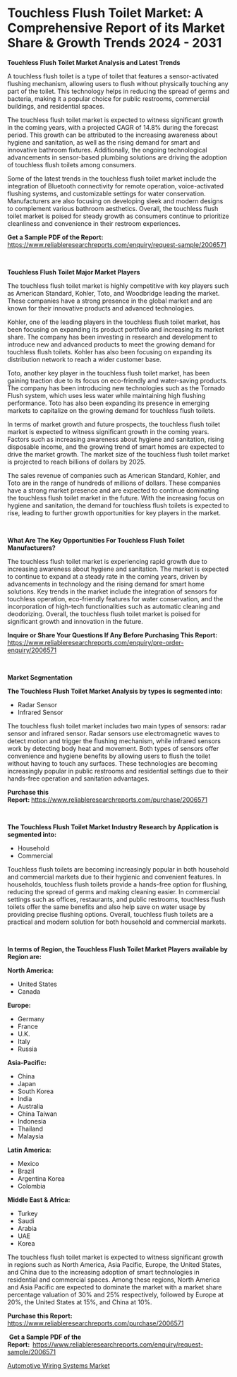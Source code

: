 <p><h1>Touchless Flush Toilet Market: A Comprehensive Report of its Market Share & Growth Trends 2024 - 2031</h1></p><p><strong>Touchless Flush Toilet Market Analysis and Latest Trends</strong></p>
<p><p>A touchless flush toilet is a type of toilet that features a sensor-activated flushing mechanism, allowing users to flush without physically touching any part of the toilet. This technology helps in reducing the spread of germs and bacteria, making it a popular choice for public restrooms, commercial buildings, and residential spaces.</p><p>The touchless flush toilet market is expected to witness significant growth in the coming years, with a projected CAGR of 14.8% during the forecast period. This growth can be attributed to the increasing awareness about hygiene and sanitation, as well as the rising demand for smart and innovative bathroom fixtures. Additionally, the ongoing technological advancements in sensor-based plumbing solutions are driving the adoption of touchless flush toilets among consumers.</p><p>Some of the latest trends in the touchless flush toilet market include the integration of Bluetooth connectivity for remote operation, voice-activated flushing systems, and customizable settings for water conservation. Manufacturers are also focusing on developing sleek and modern designs to complement various bathroom aesthetics. Overall, the touchless flush toilet market is poised for steady growth as consumers continue to prioritize cleanliness and convenience in their restroom experiences.</p></p>
<p><strong>Get a Sample PDF of the Report:&nbsp;</strong> <a href="https://www.reliableresearchreports.com/enquiry/request-sample/2006571">https://www.reliableresearchreports.com/enquiry/request-sample/2006571</a></p>
<p>&nbsp;</p>
<p><strong>Touchless Flush Toilet Major Market Players</strong></p>
<p><p>The touchless flush toilet market is highly competitive with key players such as American Standard, Kohler, Toto, and Woodbridge leading the market. These companies have a strong presence in the global market and are known for their innovative products and advanced technologies.</p><p>Kohler, one of the leading players in the touchless flush toilet market, has been focusing on expanding its product portfolio and increasing its market share. The company has been investing in research and development to introduce new and advanced products to meet the growing demand for touchless flush toilets. Kohler has also been focusing on expanding its distribution network to reach a wider customer base.</p><p>Toto, another key player in the touchless flush toilet market, has been gaining traction due to its focus on eco-friendly and water-saving products. The company has been introducing new technologies such as the Tornado Flush system, which uses less water while maintaining high flushing performance. Toto has also been expanding its presence in emerging markets to capitalize on the growing demand for touchless flush toilets.</p><p>In terms of market growth and future prospects, the touchless flush toilet market is expected to witness significant growth in the coming years. Factors such as increasing awareness about hygiene and sanitation, rising disposable income, and the growing trend of smart homes are expected to drive the market growth. The market size of the touchless flush toilet market is projected to reach billions of dollars by 2025.</p><p>The sales revenue of companies such as American Standard, Kohler, and Toto are in the range of hundreds of millions of dollars. These companies have a strong market presence and are expected to continue dominating the touchless flush toilet market in the future. With the increasing focus on hygiene and sanitation, the demand for touchless flush toilets is expected to rise, leading to further growth opportunities for key players in the market.</p></p>
<p>&nbsp;</p>
<p><strong>What Are The Key Opportunities For Touchless Flush Toilet Manufacturers?</strong></p>
<p><p>The touchless flush toilet market is experiencing rapid growth due to increasing awareness about hygiene and sanitation. The market is expected to continue to expand at a steady rate in the coming years, driven by advancements in technology and the rising demand for smart home solutions. Key trends in the market include the integration of sensors for touchless operation, eco-friendly features for water conservation, and the incorporation of high-tech functionalities such as automatic cleaning and deodorizing. Overall, the touchless flush toilet market is poised for significant growth and innovation in the future.</p></p>
<p><strong>Inquire or Share Your Questions If Any Before Purchasing This Report:</strong> <a href="https://www.reliableresearchreports.com/enquiry/pre-order-enquiry/2006571">https://www.reliableresearchreports.com/enquiry/pre-order-enquiry/2006571</a></p>
<p>&nbsp;</p>
<p><strong>Market Segmentation</strong></p>
<p><strong>The Touchless Flush Toilet Market Analysis by types is segmented into:</strong></p>
<p><ul><li>Radar Sensor</li><li>Infrared Sensor</li></ul></p>
<p><p>The touchless flush toilet market includes two main types of sensors: radar sensor and infrared sensor. Radar sensors use electromagnetic waves to detect motion and trigger the flushing mechanism, while infrared sensors work by detecting body heat and movement. Both types of sensors offer convenience and hygiene benefits by allowing users to flush the toilet without having to touch any surfaces. These technologies are becoming increasingly popular in public restrooms and residential settings due to their hands-free operation and sanitation advantages.</p></p>
<p><strong>Purchase this Report:&nbsp;</strong><a href="https://www.reliableresearchreports.com/purchase/2006571">https://www.reliableresearchreports.com/purchase/2006571</a></p>
<p>&nbsp;</p>
<p><strong>The Touchless Flush Toilet Market Industry Research by Application is segmented into:</strong></p>
<p><ul><li>Household</li><li>Commercial</li></ul></p>
<p><p>Touchless flush toilets are becoming increasingly popular in both household and commercial markets due to their hygienic and convenient features. In households, touchless flush toilets provide a hands-free option for flushing, reducing the spread of germs and making cleaning easier. In commercial settings such as offices, restaurants, and public restrooms, touchless flush toilets offer the same benefits and also help save on water usage by providing precise flushing options. Overall, touchless flush toilets are a practical and modern solution for both household and commercial markets.</p></p>
<p>&nbsp;</p>
<p><strong>In terms of Region, the Touchless Flush Toilet Market Players available by Region are:</strong></p>
<p>
    <p> <strong> North America: </strong>
        <ul>
            <li>United States</li>
            <li>Canada</li>
        </ul>
        </p> 
    <p> <strong> Europe: </strong>
        <ul>
            <li>Germany</li>
            <li>France</li>
            <li>U.K.</li>
            <li>Italy</li>
            <li>Russia</li>
        </ul>
        </p> 
    <p> <strong> Asia-Pacific: </strong>
        <ul>
            <li>China</li>
            <li>Japan</li>
            <li>South Korea</li>
            <li>India</li>
            <li>Australia</li>
            <li>China Taiwan</li>
            <li>Indonesia</li>
            <li>Thailand</li>
            <li>Malaysia</li>
        </ul>
        </p> 
    <p> <strong> Latin America: </strong>
        <ul>
            <li>Mexico</li>
            <li>Brazil</li>
            <li>Argentina Korea</li>
            <li>Colombia</li>
        </ul>
        </p> 
    <p> <strong> Middle East & Africa: </strong>
        <ul>
            <li>Turkey</li>
            <li>Saudi</li>
            <li>Arabia</li>
            <li>UAE</li>
            <li>Korea</li>
        </ul>
    </p>
    </p>
<p><p>The touchless flush toilet market is expected to witness significant growth in regions such as North America, Asia Pacific, Europe, the United States, and China due to the increasing adoption of smart technologies in residential and commercial spaces. Among these regions, North America and Asia Pacific are expected to dominate the market with a market share percentage valuation of 30% and 25% respectively, followed by Europe at 20%, the United States at 15%, and China at 10%.</p></p>
<p><strong>Purchase this Report: </strong><a href="https://www.reliableresearchreports.com/purchase/2006571">https://www.reliableresearchreports.com/purchase/2006571</a></p>
<p>&nbsp;<strong>Get a Sample PDF of the Report:&nbsp;&nbsp;</strong><a href="https://www.reliableresearchreports.com/enquiry/request-sample/2006571">https://www.reliableresearchreports.com/enquiry/request-sample/2006571</a></p>
<p><strong></strong></p>
<p><p><a href="https://fearless-okapi-6c8.notion.site/Global-Automotive-Wiring-Systems-Market-by-Types-Applications-and-Major-Players-with-Regional-Gro-56408e486f754931a8a5fff2c44338b7">Automotive Wiring Systems Market</a></p></p>